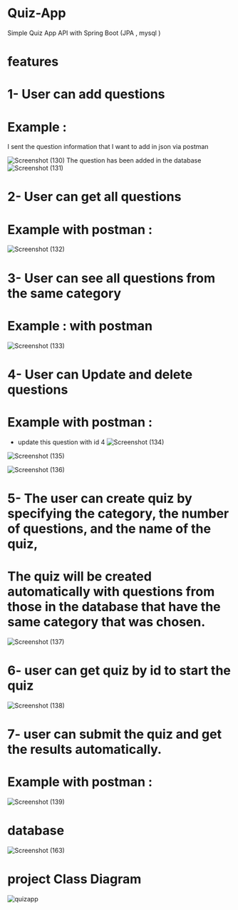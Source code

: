 # Quiz-App
Simple Quiz App API with Spring Boot (JPA , mysql )

# features

# 1- User can add questions
# Example : 
I sent the question information that I want to add in json via postman

![Screenshot (130)](https://github.com/Sameh1Tarek/Quiz-App/assets/108232157/d9c135f7-eb4e-4d56-905f-28db7d4ec45a)
The question has been added in the database 
![Screenshot (131)](https://github.com/Sameh1Tarek/Quiz-App/assets/108232157/65c19ba9-10a4-4ce5-a907-b5113fe63f87)

# 2- User can get all questions
# Example with postman :
![Screenshot (132)](https://github.com/Sameh1Tarek/Quiz-App/assets/108232157/94066b90-ecd0-481a-8bec-d6ed108096a2)

# 3- User can see all questions from the same category
# Example : with postman
![Screenshot (133)](https://github.com/Sameh1Tarek/Quiz-App/assets/108232157/e7655285-db52-4d7e-9062-f0df05024b48)

# 4- User can Update and delete questions
# Example with postman :
- update this question with id 4 
![Screenshot (134)](https://github.com/Sameh1Tarek/Quiz-App/assets/108232157/c750d7c1-4721-4483-8592-0648bac0373f)

![Screenshot (135)](https://github.com/Sameh1Tarek/Quiz-App/assets/108232157/ad1e4764-5112-4214-878a-b45c833708e3)

![Screenshot (136)](https://github.com/Sameh1Tarek/Quiz-App/assets/108232157/7f36f5ea-f91d-4104-af75-83ff9e048996)

# 5- The user can create quiz by specifying the category, the number of questions, and the name of the quiz,
# The quiz will be created automatically with questions from those in the database that have the same category that was chosen.

![Screenshot (137)](https://github.com/Sameh1Tarek/Quiz-App/assets/108232157/3eb11ea2-d9c9-407d-b9c1-7b5e4250108b)

# 6- user can get quiz by id to start the quiz

![Screenshot (138)](https://github.com/Sameh1Tarek/Quiz-App/assets/108232157/c4280956-fec6-4740-96cc-34800a6baa87)

# 7- user can submit the quiz and get the results automatically.
# Example with postman :
![Screenshot (139)](https://github.com/Sameh1Tarek/Quiz-App/assets/108232157/763a50d7-f953-4354-af8d-743f9d78811e)

# database 
![Screenshot (163)](https://github.com/Sameh1Tarek/Quiz-App/assets/108232157/b769be35-53fc-48a0-9452-092599109da2)

# project Class Diagram

![quizapp](https://github.com/Sameh1Tarek/Quiz-App/assets/108232157/134b3c7a-4ecc-49d0-9674-a91973c3d20d)





